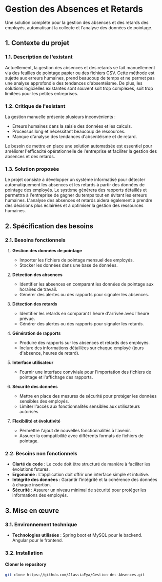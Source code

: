 # Gestion des Absences et Retards

Une solution complète pour la gestion des absences et des retards des employés, automatisant la collecte et l'analyse des données de pointage.

## 1. Contexte du projet

### 1.1. Description de l'existant

Actuellement, la gestion des absences et des retards se fait manuellement via des feuilles de pointage papier ou des fichiers CSV. Cette méthode est sujette aux erreurs humaines, prend beaucoup de temps et ne permet pas une analyse approfondie des tendances d'absentéisme. De plus, les solutions logicielles existantes sont souvent soit trop complexes, soit trop limitées pour les petites entreprises.

### 1.2. Critique de l'existant

La gestion manuelle présente plusieurs inconvénients :
- Erreurs humaines dans la saisie des données et les calculs.
- Processus long et nécessitant beaucoup de ressources.
- Manque d'analyse des tendances d'absentéisme et de retard.

Le besoin de mettre en place une solution automatisée est essentiel pour améliorer l'efficacité opérationnelle de l'entreprise et faciliter la gestion des absences et des retards.

### 1.3. Solution proposée

Le projet consiste à développer un système informatisé pour détecter automatiquement les absences et les retards à partir des données de pointage des employés. Le système générera des rapports détaillés et permettra à l'entreprise de gagner du temps tout en évitant les erreurs humaines. L'analyse des absences et retards aidera également à prendre des décisions plus éclairées et à optimiser la gestion des ressources humaines.

## 2. Spécification des besoins

### 2.1. Besoins fonctionnels

1. **Gestion des données de pointage**
   - Importer les fichiers de pointage mensuel des employés.
   - Stocker les données dans une base de données.

2. **Détection des absences**
   - Identifier les absences en comparant les données de pointage aux horaires de travail.
   - Générer des alertes ou des rapports pour signaler les absences.

3. **Détection des retards**
   - Identifier les retards en comparant l'heure d'arrivée avec l'heure prévue.
   - Générer des alertes ou des rapports pour signaler les retards.

4. **Génération de rapports**
   - Produire des rapports sur les absences et retards des employés.
   - Inclure des informations détaillées sur chaque employé (jours d'absence, heures de retard).

5. **Interface utilisateur**
   - Fournir une interface conviviale pour l'importation des fichiers de pointage et l'affichage des rapports.

6. **Sécurité des données**
   - Mettre en place des mesures de sécurité pour protéger les données sensibles des employés.
   - Limiter l'accès aux fonctionnalités sensibles aux utilisateurs autorisés.

7. **Flexibilité et évolutivité**
   - Permettre l'ajout de nouvelles fonctionnalités à l'avenir.
   - Assurer la compatibilité avec différents formats de fichiers de pointage.

### 2.2. Besoins non fonctionnels

- **Clarté du code** : Le code doit être structuré de manière à faciliter les évolutions futures.
- **Ergonomie** : L'application doit offrir une interface simple et intuitive.
- **Intégrité des données** : Garantir l'intégrité et la cohérence des données à chaque insertion.
- **Sécurité** : Assurer un niveau minimal de sécurité pour protéger les informations des employés.

## 3. Mise en œuvre

### 3.1. Environnement technique

- **Technologies utilisées** : Spring boot et MySQL pour le backend. Angular pour le frontend.

### 3.2. Installation

#### Cloner le repository

```bash
git clone https://github.com/JlassiaEya/Gestion-des-Absences.git
